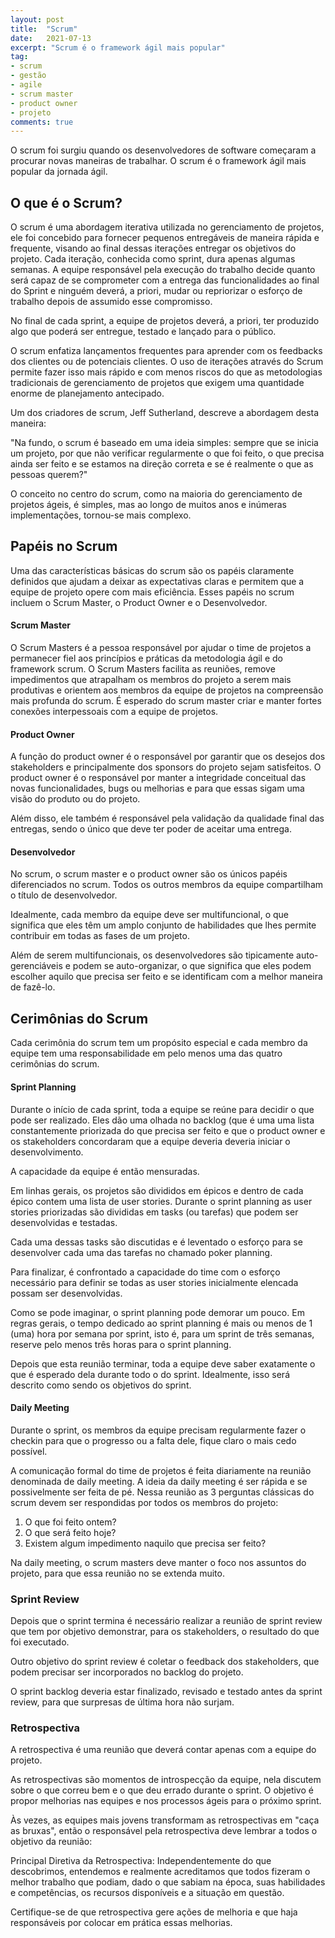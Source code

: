 ```yaml
---
layout: post
title:  "Scrum"
date:   2021-07-13
excerpt: "Scrum é o framework ágil mais popular"
tag:
- scrum
- gestão
- agile
- scrum master
- product owner
- projeto
comments: true
---
```

O scrum foi surgiu quando os desenvolvedores de software começaram a procurar novas maneiras de trabalhar. O scrum é o framework ágil mais popular da jornada ágil.

## O que é o Scrum?
O scrum é uma abordagem iterativa utilizada no gerenciamento de projetos, ele foi concebido para fornecer pequenos entregáveis de maneira rápida e frequente, visando ao final dessas iterações entregar os objetivos do projeto. Cada iteração, conhecida como sprint, dura apenas algumas semanas. A equipe responsável pela execução do trabalho decide quanto será capaz de se comprometer com a entrega das funcionalidades ao final do Sprint e ninguém deverá, a priori, mudar ou repriorizar o esforço de trabalho depois de assumido esse compromisso.

No final de cada sprint, a equipe de projetos deverá, a priori, ter produzido algo que poderá ser entregue, testado e lançado para o público.

O scrum enfatiza lançamentos frequentes para aprender com os feedbacks dos clientes ou de potenciais clientes. O uso de iterações através do Scrum permite fazer isso mais rápido e com menos riscos do que as metodologias tradicionais de gerenciamento de projetos que exigem uma quantidade enorme de planejamento antecipado.

Um dos criadores de scrum, Jeff Sutherland, descreve a abordagem desta maneira:

"Na fundo, o scrum é baseado em uma ideia simples: sempre que se inicia um projeto, por que não verificar regularmente o que foi feito, o que precisa ainda ser feito e se estamos na direção correta e se é realmente o que as pessoas querem?"

O conceito no centro do scrum, como na maioria do gerenciamento de projetos ágeis, é simples, mas ao longo de muitos anos e inúmeras implementações, tornou-se mais complexo.

## Papéis no Scrum
Uma das características básicas do scrum são os papéis claramente definidos que ajudam a deixar as expectativas claras e permitem que a equipe de projeto opere com mais eficiência. Esses papéis no scrum incluem o Scrum Master, o Product Owner e o Desenvolvedor.

#### Scrum Master
O Scrum Masters é a pessoa responsável por ajudar o time de projetos a permanecer fiel aos princípios e práticas da metodologia ágil e do framework scrum. O Scrum Masters facilita as reuniões, remove impedimentos que atrapalham os membros do projeto a serem mais produtivas e orientem aos membros da equipe de projetos na compreensão mais profunda do scrum. É esperado do scrum master criar e manter fortes conexões interpessoais com a equipe de projetos.

#### Product Owner
A função do product owner é o responsável por garantir que os desejos dos stakeholders e principalmente dos sponsors do projeto sejam satisfeitos. O product owner é o responsável por manter a integridade conceitual das novas funcionalidades, bugs ou melhorias e para que essas sigam uma visão do produto ou do projeto. 

Além disso, ele também é responsável pela validação da qualidade final das entregas, sendo o único que deve ter poder de aceitar uma entrega.

#### Desenvolvedor
No scrum, o scrum master e o product owner são os únicos papéis diferenciados no scrum. Todos os outros membros da equipe compartilham o título de desenvolvedor.

Idealmente, cada membro da equipe deve ser multifuncional, o que significa que eles têm um amplo conjunto de habilidades que lhes permite contribuir em todas as fases de um projeto. 

Além de serem multifuncionais, os desenvolvedores são tipicamente auto-gerenciáveis e podem se auto-organizar, o que significa que eles podem escolher aquilo que precisa ser feito e se identificam com a melhor maneira de fazê-lo.

## Cerimônias do Scrum
Cada cerimônia do scrum tem um propósito especial e cada membro da equipe tem uma responsabilidade em pelo menos uma das quatro cerimônias do scrum.

#### Sprint Planning
Durante o início de cada sprint, toda a equipe se reúne para decidir o que pode ser realizado. Eles dão uma olhada no backlog (que é uma uma lista constantemente priorizada do que precisa ser feito e que o product owner e os stakeholders concordaram que a equipe deveria deveria iniciar o desenvolvimento.

A capacidade da equipe é então mensuradas.

Em linhas gerais, os projetos são divididos em épicos e dentro de cada épico contem uma lista de user stories. Durante o sprint planning as user stories priorizadas são divididas em tasks (ou tarefas) que podem ser desenvolvidas e testadas.

Cada uma dessas tasks são discutidas e é leventado o esforço para se desenvolver cada uma das tarefas no chamado poker planning.

Para finalizar, é confrontado a capacidade do time com o esforço necessário para definir se todas as user stories inicialmente elencada possam ser desenvolvidas.

Como se pode imaginar, o sprint planning pode demorar um pouco. Em regras gerais, o tempo dedicado ao sprint planning é mais ou menos de 1 (uma) hora por semana por sprint, isto é, para um sprint de três semanas, reserve pelo menos três horas para o sprint planning.

Depois que esta reunião terminar, toda a equipe deve saber exatamente o que é esperado dela durante todo o do sprint. Idealmente, isso será descrito como sendo os objetivos do sprint. 

#### Daily Meeting
Durante o sprint, os membros da equipe precisam regularmente fazer o checkin para que o progresso ou a falta dele, fique claro o mais cedo possível.

A comunicação formal do time de projetos é feita diariamente na reunião denominada de daily meeting. A ideia da daily meeting é ser rápida e se possivelmente ser feita de pé. Nessa reunião as 3 perguntas clássicas do scrum devem ser respondidas por todos os membros do projeto:

1. O que foi feito ontem?
2. O que será feito hoje?
3. Existem algum impedimento naquilo que precisa ser feito?

Na daily meeting, o scrum masters deve manter o foco nos assuntos do projeto, para que essa reunião no se extenda muito.

### Sprint Review
Depois que o sprint termina é necessário realizar a reunião de sprint review que tem por objetivo demonstrar, para os stakeholders, o resultado do que foi executado. 

Outro objetivo do sprint review é coletar o feedback dos stakeholders, que podem precisar ser  incorporados no backlog do projeto.

O sprint backlog deveria estar finalizado, revisado e testado antes da sprint review, para que surpresas de última hora não surjam.

### Retrospectiva
A retrospectiva é uma reunião que deverá contar apenas com a equipe do projeto.

As retrospectivas são momentos de introspecção da equipe, nela discutem sobre o que correu bem e o que deu errado durante o sprint. O objetivo é propor melhorias nas equipes e nos processos ágeis para o próximo sprint.

Às vezes, as equipes mais jovens transformam as retrospectivas em "caça as bruxas", então o responsável pela retrospectiva deve lembrar a todos o objetivo da reunião:

Principal Diretiva da Retrospectiva: Independentemente do que descobrimos, entendemos e realmente acreditamos que todos fizeram o melhor trabalho que podiam, dado o que sabiam na época, suas habilidades e competências, os recursos disponíveis e a situação em questão.

Certifique-se de que retrospectiva gere ações de melhoria e que haja responsáveis por colocar em prática essas melhorias.